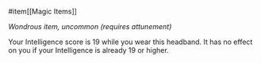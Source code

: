 #item[[Magic Items]]

*Wondrous item, uncommon (requires attunement)*

Your Intelligence score is 19 while you wear this headband. It has no effect on you if your Intelligence is already 19 or higher.
